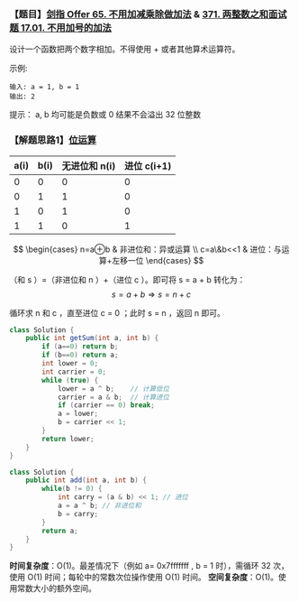 ### 【题目】[剑指 Offer 65. 不用加减乘除做加法](https://leetcode-cn.com/problems/bu-yong-jia-jian-cheng-chu-zuo-jia-fa-lcof/) & [371. 两整数之和](https://leetcode-cn.com/problems/sum-of-two-integers/)[面试题 17.01. 不用加号的加法](https://leetcode-cn.com/problems/add-without-plus-lcci/)
设计一个函数把两个数字相加。不得使用 + 或者其他算术运算符。

示例:

	输入: a = 1, b = 1
	输出: 2

提示：
a, b 均可能是负数或 0
结果不会溢出 32 位整数

### 【解题思路1】[位运算](https://leetcode-cn.com/problems/sum-of-two-integers/solution/0msfu-xian-ji-suan-ji-zui-ji-ben-de-jia-fa-cao-zuo/)
| a(i) | b(i) | 无进位和 n(i) | 进位 c(i+1) |
| ---- | ---- | ------------- | ----------- |
| 0    | 0    | 0             | 0           |
| 0    | 1    | 1             | 0           |
| 1    | 0    | 1             | 0           |
| 1    | 1    | 0             | 1           |

$$
\begin{cases}
n=a⊕b & 非进位和：异或运算 \\
c=a\&b<<1 & 进位：与运算+左移一位
\end{cases}
$$

（和 s ）=（非进位和 n ）+（进位 c ）。即可将 s = a + b 转化为：
$$
s = a + b \Rightarrow s = n + c
$$

循环求 n 和 c ，直至进位 c = 0 ；此时 s = n ，返回 n 即可。

```java
class Solution {
    public int getSum(int a, int b) {
        if (a==0) return b;
        if (b==0) return a;
        int lower = 0;
        int carrier = 0;
        while (true) {
            lower = a ^ b;    // 计算低位
            carrier = a & b;  // 计算进位
            if (carrier == 0) break;
            a = lower;
            b = carrier << 1;
        }
        return lower;
    }
}
```

```java
class Solution {
    public int add(int a, int b) {
        while(b != 0) {
            int carry = (a & b) << 1; // 进位
            a = a ^ b; // 非进位和
            b = carry;
        }
        return a;
    }
}
```

**时间复杂度**：O(1)。最差情况下（例如 a= 0x7fffffff , b = 1 时），需循环 32 次，使用 O(1) 时间；每轮中的常数次位操作使用 O(1) 时间。
**空间复杂度**：O(1)。使用常数大小的额外空间。